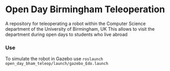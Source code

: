# Open Day Birmingham Teleoperation
A repository for teleoperating a robot within the Computer Science department of the University of Birmingham, UK
This allows to visit the department during open days to students who live abroad

### Use
To simulate the robot in Gazebo use ```roslaunch open_day_bham_teleop/launch/gazebo_Edo.launch```
